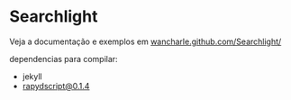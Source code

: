 Searchlight
===========

Veja a documentação e exemplos em [wancharle.github.com/Searchlight/](http://wancharle.github.com/Searchlight)


dependencias para compilar:
 - jekyll
 - rapydscript@0.1.4
